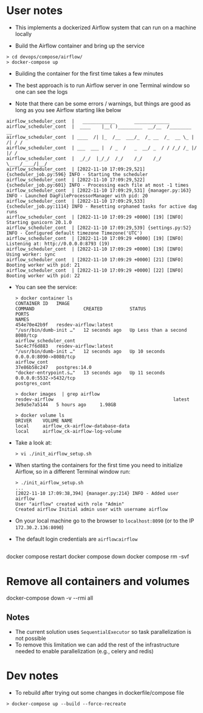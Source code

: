 # User notes

- This implements a dockerized Airflow system that can run on a machine locally

- Build the Airflow container and bring up the service
```
> cd devops/compose/airflow/
> docker-compose up
```

- Building the container for the first time takes a few minutes

- The best approach is to run Airflow server in one Terminal window so one can
  see the logs

- Note that there can be some errors / warnings, but things are good as long as
  you see Airflow starting like below
```
airflow_scheduler_cont  |   ____________       _____________
airflow_scheduler_cont  |  ____    |__( )_________  __/__  /________      __
airflow_scheduler_cont  | ____  /| |_  /__  ___/_  /_ __  /_  __ \_ | /| / /
airflow_scheduler_cont  | ___  ___ |  / _  /   _  __/ _  / / /_/ /_ |/ |/ /
airflow_scheduler_cont  |  _/_/  |_/_/  /_/    /_/    /_/  \____/____/|__/
airflow_scheduler_cont  | [2022-11-10 17:09:29,521] {scheduler_job.py:596} INFO - Starting the scheduler
airflow_scheduler_cont  | [2022-11-10 17:09:29,522] {scheduler_job.py:601} INFO - Processing each file at most -1 times
airflow_scheduler_cont  | [2022-11-10 17:09:29,531] {manager.py:163} INFO - Launched DagFileProcessorManager with pid: 20
airflow_scheduler_cont  | [2022-11-10 17:09:29,533] {scheduler_job.py:1114} INFO - Resetting orphaned tasks for active dag runs
airflow_scheduler_cont  | [2022-11-10 17:09:29 +0000] [19] [INFO] Starting gunicorn 20.1.0
airflow_scheduler_cont  | [2022-11-10 17:09:29,539] {settings.py:52} INFO - Configured default timezone Timezone('UTC')
airflow_scheduler_cont  | [2022-11-10 17:09:29 +0000] [19] [INFO] Listening at: http://0.0.0.0:8793 (19)
airflow_scheduler_cont  | [2022-11-10 17:09:29 +0000] [19] [INFO] Using worker: sync
airflow_scheduler_cont  | [2022-11-10 17:09:29 +0000] [21] [INFO] Booting worker with pid: 21
airflow_scheduler_cont  | [2022-11-10 17:09:29 +0000] [22] [INFO] Booting worker with pid: 22
```

- You can see the service:
  ```
  > docker container ls
  CONTAINER ID   IMAGE                                                     COMMAND                  CREATED          STATUS                  PORTS                                                                    NAMES
  454e70e42b9f   resdev-airflow:latest                                     "/usr/bin/dumb-init …"   12 seconds ago   Up Less than a second   8080/tcp                                                                 airflow_scheduler_cont
  5ac4c7f6d883   resdev-airflow:latest                                     "/usr/bin/dumb-init …"   12 seconds ago   Up 10 seconds           0.0.0.0:8090->8080/tcp                                                   airflow_cont
  37e86b58c247   postgres:14.0                                             "docker-entrypoint.s…"   13 seconds ago   Up 11 seconds           0.0.0.0:5532->5432/tcp
  postgres_cont

  > docker images  | grep airflow
  resdev-airflow                                            latest               3e9a5e7a5144   5 hours ago     1.98GB

  > docker volume ls
  DRIVER    VOLUME NAME
  local     airflow_ck-airflow-database-data
  local     airflow_ck-airflow-log-volume
  ```

- Take a look at:
  ```
  > vi ./init_airflow_setup.sh
  ```

- When starting the containers for the first time you need to initialize Airflow,
  so in a different Terminal window run:
  ```
  > ./init_airflow_setup.sh
  ...
  [2022-11-10 17:09:38,394] {manager.py:214} INFO - Added user airflow
  User "airflow" created with role "Admin"
  Created airflow Initial admin user with username airflow
  ```

- On your local machine go to the browser to `localhost:8090` (or to the IP
  `172.30.2.136:8090`)
- The default login credentials are `airflow`:`airflow`

## 

## 

docker compose restart
docker compose down
docker compose rm -svf

# Remove all containers and volumes
docker-compose down -v --rmi all

## Notes
- The current solution uses `SequentialExecutor` so task parallelization is not
  possible
- To remove this limitation we can add the rest of the infrastructure needed to
  enable parallelization (e.g., celery and redis)

# Dev notes
- To rebuild after trying out some changes in dockerfile/compose file
```
> docker-compose up --build --force-recreate
```


